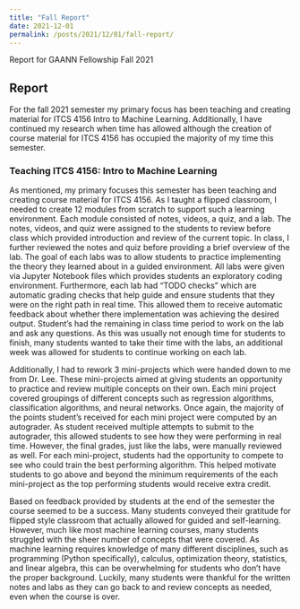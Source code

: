 ```yaml
---
title: "Fall Report"
date: 2021-12-01
permalink: /posts/2021/12/01/fall-report/
---
```


Report for GAANN Fellowship Fall 2021

## Report
For the fall 2021 semester my primary focus has been teaching and creating material for ITCS 4156 Intro to Machine Learning. Additionally, I have continued my research when time has allowed although the creation of course material for ITCS 4156 has occupied the majority of my time this semester.

### Teaching ITCS 4156: Intro to Machine Learning

As mentioned, my primary focuses this semester has been teaching and creating course material for ITCS 4156. As I taught a flipped classroom, I needed to create 12 modules from scratch to support such a learning environment. Each module consisted of notes,  videos,  a quiz, and a lab. The notes, videos, and quiz were assigned to the students to review before class which provided introduction and review of the current topic. In class, I further reviewed the notes and quiz before providing a brief overview of the lab. The goal of each labs was to allow students to practice implementing the theory they learned about in a guided environment. All labs were given via Jupyter Notebook files which provides students an exploratory coding environment. Furthermore, each lab had “TODO checks” which are automatic grading checks that help guide and ensure students that they were on the right path in real time. This allowed them to receive automatic feedback about whether there implementation was achieving the desired output. Student’s had the remaining in class time period to work on the lab and ask any questions. As this was usually not enough time for students to finish, many students wanted to take their time with the labs, an additional week was allowed for students to continue working on each lab. 

Additionally, I had to rework 3 mini-projects which were handed down to me from Dr. Lee. These mini-projects aimed at giving students an opportunity to practice and review multiple concepts on their own. Each mini project covered groupings of different concepts such as regression algorithms, classification algorithms, and neural networks. Once again, the majority of the points student’s received for each mini project were computed by an autograder. As student received multiple attempts to submit to the autograder, this allowed students to see how they were performing in real time. However, the final grades, just like the labs, were manually reviewed as well. For each mini-project, students had the opportunity to compete to see who could train the best performing algorithm. This helped motivate students to go above and beyond the minimum requirements of the each mini-project as the top performing students would receive extra credit.

Based on feedback provided by students at the end of the semester the course seemed to be a success. Many students conveyed their gratitude for flipped style classroom that actually allowed for guided and self-learning. However, much like most machine learning courses, many students struggled with the sheer number of concepts that were covered. As machine learning requires knowledge of many different disciplines, such as programming (Python specifically), calculus, optimization theory, statistics, and linear algebra, this can be overwhelming for students who don’t have the proper background. Luckily, many students were thankful for the written notes and labs as they can go back to and review concepts as needed, even when the course is over.
